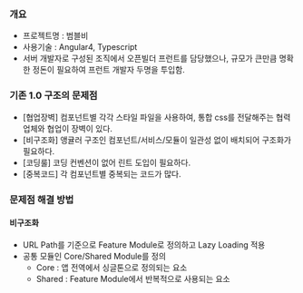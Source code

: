 ### 개요
- 프로젝트명 : 범블비
- 사용기술 : Angular4, Typescript
- 서버 개발자로 구성된 조직에서 오픈빌더 프런트를 담당했으나, 규모가 큰만큼 명확한 정돈이 필요하여 프런트 개발자 두명을 투입함.

### 기존 1.0 구조의 문제점
- [협업장벽] 컴포넌트별 각각 스타일 파일을 사용하여, 통합 css를 전달해주는 협력업체와 협업이 장벽이 있다.
- [비구조화] 앵귤러 구조인 컴포넌트/서비스/모듈이 일관성 없이 배치되어 구조화가 필요하다.
- [코딩룰] 코딩 컨벤션이 없어 린트 도입이 필요하다.
- [중복코드] 각 컴포넌트별 중복되는 코드가 많다.

### 문제점 해결 방법
#### 비구조화
- URL Path를 기준으로 Feature Module로 정의하고 Lazy Loading 적용
- 공통 모듈인 Core/Shared Module를 정의
  - Core : 앱 전역에서 싱글톤으로 정의되는 요소
  - Shared : Feature Module에서 반복적으로 사용되는 요소
